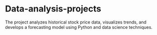 # Data-analysis-projects
The project analyzes historical stock price data, visualizes trends, and develops a forecasting model using Python and data science techniques.
